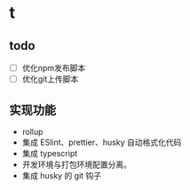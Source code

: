# t

## todo

- [ ] 优化npm发布脚本
- [ ] 优化git上传脚本

## 实现功能

-   rollup
-   集成 ESlint、prettier、husky 自动格式化代码
-   集成 typescript
-   开发环境与打包环境配置分离。
-   集成 husky 的 git 钩子
